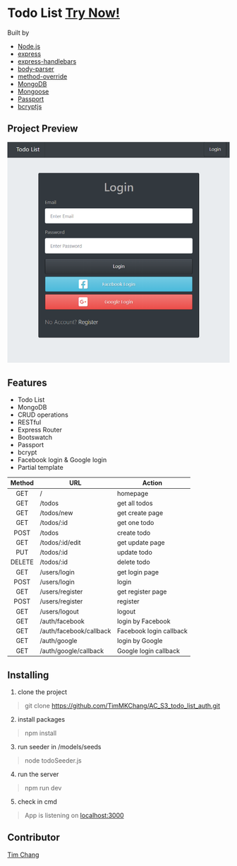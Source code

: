 # Todo List [Try Now!](https://mkc-todo.herokuapp.com/)
Built by 
- [Node.js](https://nodejs.org/en/)
- [express](https://www.npmjs.com/package/express)
- [express-handlebars](https://www.npmjs.com/package/express-handlebars)
- [body-parser](https://www.npmjs.com/package/body-parser)
- [method-override](https://www.npmjs.com/package/method-override)
- [MongoDB](https://www.mongodb.com/)
- [Mongoose](https://www.npmjs.com/package/mongoose)
- [Passport](https://www.npmjs.com/package/passport)
- [bcryptjs](https://www.npmjs.com/package/bcryptjs)

## Project Preview
![Project Preview](/public/image/todo_list_auth_preview.PNG)

## Features
- Todo List
- MongoDB
- CRUD operations
- RESTful
- Express Router
- Bootswatch
- Passport
- bcrypt
- Facebook login & Google login
- Partial template

| Method     | URL        | Action     |
|:----------:| ---------- | ---------- |
| GET        | /          | homepage   |
| GET        | /todos     | get all todos |
| GET        | /todos/new | get create page |
| GET        | /todos/:id | get one todo |
| POST       | /todos     | create todo   |
| GET        | /todos/:id/edit | get update page |
| PUT        | /todos/:id | update todo |
| DELETE     | /todos/:id | delete todo |
| GET        | /users/login    | get login page   |
| POST       | /users/login    | login   |
| GET        | /users/register | get register page   |
| POST       | /users/register | register   |
| GET        | /users/logout   | logout   |
| GET        | /auth/facebook  | login by Facebook   |
| GET        | /auth/facebook/callback   | Facebook login callback   |
| GET        | /auth/google    | login by Google   |
| GET        | /auth/google/callback     | Google login callback   |

## Installing
1. clone the project
>git clone https://github.com/TimMKChang/AC_S3_todo_list_auth.git
2. install packages
>npm install
3. run seeder in /models/seeds
>node todoSeeder.js
4. run the server
>npm run dev
5. check in cmd
>App is listening on [localhost:3000](http://localhost:3000)

## Contributor
<a href="https://github.com/TimMKChang" target="_blank">Tim Chang</a>
